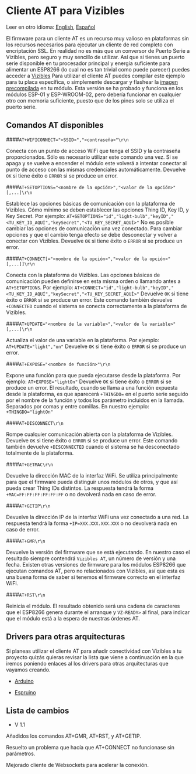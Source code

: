 # Cliente AT para Vizibles

Leer en otro idioma: [English](https://github.com/Enxine/ViziblesArduino/blob/master/examples/AT/README.md), [Español](https://github.com/Enxine/ViziblesArduino/blob/master/examples/AT/README.es.md)

El firmware para un cliente AT es un recurso muy valioso en plataformas sin los recursos necesarios para ejecutar un cliente de red completo con encriptación SSL. En realidad no es más que un conversor de Puerto Serie a Vizibles, pero seguro y muy sencillo de utilizar. Así que si tienes un puerto serie disponible en tu procesador principal y energía suficiente para alimentar un ESP8266 (lo cual no es tan trivial como puede parecer) puedes acceder a [Vizibles](https://vizibles.com)
Para utilizar el cliente AT puedes compilar este ejemplo para tu placa específica, o simplemente descargar y flashear la [imagen precompilada](https://github.com/Enxine/ViziblesArduino/releases/) en tu módulo. Esta versión se ha probado y funciona en los módulos ESP-01 y ESP-WROOM-02, pero debería funcionar en cualquier otro con memoria suficiente, puesto que de los pines solo se utiliza el puerto serie.

## Comandos AT disponibles

####```AT+WIFICONNECT="<SSID>","<contraseña>"\r\n```

Conecta con un punto de acceso WiFi que tenga el SSID y la contraseña proporcionados. Sólo es necesario utilizar este comando una vez. Si se apaga y se vuelve a encender el módulo este volverá a intentar conectar al punto de acceso con las mismas credenciales automáticamente.
Devuelve ```OK``` si tiene éxito o ```ERROR``` si se produce un error. 

####```AT+SETOPTIONS="<nombre de la opción>","<valor de la opción>"[,...]\r\n```

Establece las opciones básicas de comunicación con la plataforma de Vizibles. Cómo mínimo se deben establecer las opciones Thing ID, Key ID, y Key Secret. Por ejemplo: ```AT+SETOPTIONS="id","light-bulb","keyID","<TU_KEY_ID_AQUÍ","keySecret","<TU_KEY_SECRET_AQUÍ>"```
No es posible cambiar las opciones de comunicación una vez conectado. Para cambiar opciones y que el cambio tenga efecto se debe desconectar y volver a conectar con Vizibles.
Devuelve ```OK``` si tiene éxito o ```ERROR``` si se produce un error.

####```AT+CONNECT[="<nombre de la opción>","<valor de la opción>"[,...]]\r\n```

Conecta con la plataforma de Vizibles. Las opciones básicas de comunicación pueden definirse en esta misma orden o llamando antes a ```AT+SETOPTIONS```. Por ejemplo: ```AT+CONNECT="id","light-bulb","keyID","<TU_KEY_ID_AQUÍ","keySecret","<TU_KEY_SECRET_AQUÍ>"```
Devuelve ```OK``` si tiene éxito o ```ERROR``` si se produce un error. Este comando también devuelve ```+CONNECTED``` cuando el sistema se conecta correctamente a la plataforma de Vizibles.

####```AT+UPDATE="<nombre de la variable>","<valor de la variable>"[,...]\r\n```

Actualiza el valor de una variable en la plataforma. Por ejemplo: ```AT+UPDATE="light","on"```
Devuelve ```OK``` si tiene éxito o ```ERROR``` si se produce un error.
 
####```AT+EXPOSE="<nombre de función>"\r\n```

Expone una función para que pueda ejecutarse desde la plataforma. Por ejemplo: ```AT+EXPOSE="lightOn"``` 
Devuelve ```OK``` si tiene éxito o ```ERROR``` si se produce un error. El resultado, cuando se llama a una función expuesta desde la plataforma, es que aparecerá ```+THINGDO=``` en el puerto serie seguido por el nombre de la función y todos los parámetro incluidos en la llamada. Separados por comas y entre comillas. En nuestro ejemplo: ```+THINGDO="lightOn"```

####```AT+DISCONNECT\r\n```

Rompe cualquier comunicación abierta con la plataforma de Vizibles.
Devuelve ```OK``` si tiene éxito o ```ERROR``` si se produce un error. Este comando también devuelve ```+DISCONNECTED``` cuando el sistema se ha desconectado totalmente de la plataforma.

####```AT+GETMAC\r\n```

Devuelve la dirección MAC de la interfaz WiFi. Se utiliza principalmente para que el firmware pueda distinguir unos módulos de otros, y que así pueda crear Thing IDs distintos. La respuesta tendrá la forma ```+MAC=FF:FF:FF:FF:FF:FF``` o no devolverá nada en caso de error.

####```AT+GETIP\r\n```

Devuelve la dirección IP de la interfaz WiFi una vez conectado a una red. La respuesta tendrá la forma ```+IP=XXX.XXX.XXX.XXX``` o no devolverá nada en caso de error.

####```AT+GMR\r\n```

Devuelve la versión del firmware que se está ejecutando. En nuestro caso el resultado siempre contendrá ```Vizibles AT```, un número de versión y una fecha. Existen otras versiones de firmware para los módulos ESP8266 que ejecutan comandos AT, pero no relacionados con Vizibles, así que esta es una buena forma de saber si tenemos el firmware correcto en el interfaz WiFi.

####```AT+RST\r\n```

Reinicia el módulo. El resultado obtenido será una cadena de caracteres que el ESP8266 genera durante el arranque y ```VZ-READY>``` al final, para indicar que el módulo está a la espera de nuestras órdenes AT.

## Drivers para otras arquitecturas

Si planeas utilizar el cliente AT para añadir conectividad con Vizibles a tu proyecto quizás quieras revisar la lista que viene a continuación en la que iremos poniendo enlaces al los drivers para otras arquitecturas que vayamos creando.

* [Arduino](https://github.com/Enxine/ViziblesArduinoAT)

* [Espruino](https://github.com/Enxine/EspruinoDocs/blob/master/modules/Vizibles.es.md) 

## Lista de cambios

* V 1.1

Añadidos los comandos AT+GMR, AT+RST, y AT+GETIP.

Resuelto un problema que hacía que AT+CONNECT no funcionase sin parámetros.

Mejorado cliente de Websockets para acelerar la conexión.